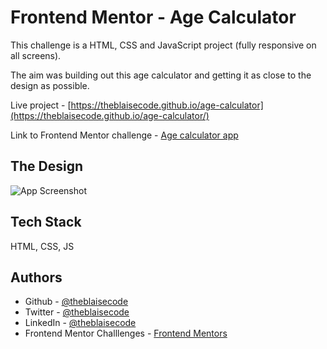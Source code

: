 
# Frontend Mentor - Age Calculator

This challenge is a HTML, CSS and JavaScript project (fully responsive on all screens).

The aim was building out this age calculator and getting it as close to the design as possible.

Live project - [https://theblaisecode.github.io/age-calculator](https://theblaisecode.github.io/age-calculator/)

Link to Frontend Mentor challenge - [Age calculator app](https://www.frontendmentor.io/challenges/age-calculator-app-dF9DFFpj-Q)


## The Design

![App Screenshot](https://res.cloudinary.com/dz209s6jk/image/upload/f_auto,q_auto,w_700/Challenges/jmzygkuazktqtg2akkkx.jpg)


## Tech Stack

HTML, CSS, JS


## Authors

- Github - [@theblaisecode](https://github.com/theblaisecode)
- Twitter - [@theblaisecode](https://twitter.com/theblaisecode)
- LinkedIn - [@theblaisecode](https://www.linkedin.com/in/theblaisecode)
- Frontend Mentor Challlenges - [Frontend Mentors](https://www.frontendmentor.io/challenges/)
